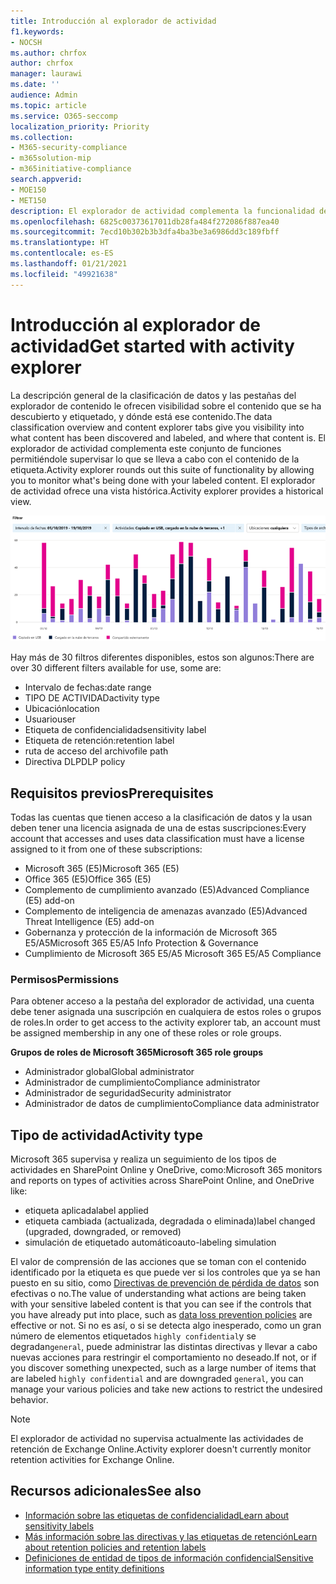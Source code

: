 ```yaml
---
title: Introducción al explorador de actividad
f1.keywords:
- NOCSH
ms.author: chrfox
author: chrfox
manager: laurawi
ms.date: ''
audience: Admin
ms.topic: article
ms.service: O365-seccomp
localization_priority: Priority
ms.collection:
- M365-security-compliance
- m365solution-mip
- m365initiative-compliance
search.appverid:
- MOE150
- MET150
description: El explorador de actividad complementa la funcionalidad de la característica de clasificación de datos permitiéndole ver y filtrar las acciones que los usuarios están realizando en el contenido etiquetado.
ms.openlocfilehash: 6825c00373617011db28fa484f272086f887ea40
ms.sourcegitcommit: 7ecd10b302b3b3dfa4ba3be3a6986dd3c189fbff
ms.translationtype: HT
ms.contentlocale: es-ES
ms.lasthandoff: 01/21/2021
ms.locfileid: "49921638"
---
```

# <a name="get-started-with-activity-explorer"></a><span data-ttu-id="a4d52-103">Introducción al explorador de actividad</span><span class="sxs-lookup"><span data-stu-id="a4d52-103">Get started with activity explorer</span></span>

<span data-ttu-id="a4d52-104">La descripción general de la clasificación de datos y las pestañas del explorador de contenido le ofrecen visibilidad sobre el contenido que se ha descubierto y etiquetado, y dónde está ese contenido.</span><span class="sxs-lookup"><span data-stu-id="a4d52-104">The data classification overview and content explorer tabs give you visibility into what content has been discovered and labeled, and where that content is.</span></span> <span data-ttu-id="a4d52-105">El explorador de actividad complementa este conjunto de funciones permitiéndole supervisar lo que se lleva a cabo con el contenido de la etiqueta.</span><span class="sxs-lookup"><span data-stu-id="a4d52-105">Activity explorer rounds out this suite of functionality by allowing you to monitor what's being done with your labeled content.</span></span> <span data-ttu-id="a4d52-106">El explorador de actividad ofrece una vista histórica.</span><span class="sxs-lookup"><span data-stu-id="a4d52-106">Activity explorer provides a historical view.</span></span>

![Marcador de posición captura de pantalla información general explorador de actividad](../media/data-classification-activity-explorer-1.png)

<span data-ttu-id="a4d52-108">Hay más de 30 filtros diferentes disponibles, estos son algunos:</span><span class="sxs-lookup"><span data-stu-id="a4d52-108">There are over 30 different filters available for use, some are:</span></span>

- <span data-ttu-id="a4d52-109">Intervalo de fechas:</span><span class="sxs-lookup"><span data-stu-id="a4d52-109">date range</span></span>
- <span data-ttu-id="a4d52-110">TIPO DE ACTIVIDAD</span><span class="sxs-lookup"><span data-stu-id="a4d52-110">activity type</span></span>
- <span data-ttu-id="a4d52-111">Ubicación</span><span class="sxs-lookup"><span data-stu-id="a4d52-111">location</span></span>
- <span data-ttu-id="a4d52-112">Usuario</span><span class="sxs-lookup"><span data-stu-id="a4d52-112">user</span></span>
- <span data-ttu-id="a4d52-113">Etiqueta de confidencialidad</span><span class="sxs-lookup"><span data-stu-id="a4d52-113">sensitivity label</span></span>
- <span data-ttu-id="a4d52-114">Etiqueta de retención:</span><span class="sxs-lookup"><span data-stu-id="a4d52-114">retention label</span></span>
- <span data-ttu-id="a4d52-115">ruta de acceso del archivo</span><span class="sxs-lookup"><span data-stu-id="a4d52-115">file path</span></span>
- <span data-ttu-id="a4d52-116">Directiva DLP</span><span class="sxs-lookup"><span data-stu-id="a4d52-116">DLP policy</span></span>


## <a name="prerequisites"></a><span data-ttu-id="a4d52-117">Requisitos previos</span><span class="sxs-lookup"><span data-stu-id="a4d52-117">Prerequisites</span></span>

<span data-ttu-id="a4d52-118">Todas las cuentas que tienen acceso a la clasificación de datos y la usan deben tener una licencia asignada de una de estas suscripciones:</span><span class="sxs-lookup"><span data-stu-id="a4d52-118">Every account that accesses and uses data classification must have a license assigned to it from one of these subscriptions:</span></span>

- <span data-ttu-id="a4d52-119">Microsoft 365 (E5)</span><span class="sxs-lookup"><span data-stu-id="a4d52-119">Microsoft 365 (E5)</span></span>
- <span data-ttu-id="a4d52-120">Office 365 (E5)</span><span class="sxs-lookup"><span data-stu-id="a4d52-120">Office 365 (E5)</span></span>
- <span data-ttu-id="a4d52-121">Complemento de cumplimiento avanzado (E5)</span><span class="sxs-lookup"><span data-stu-id="a4d52-121">Advanced Compliance (E5) add-on</span></span>
- <span data-ttu-id="a4d52-122">Complemento de inteligencia de amenazas avanzado (E5)</span><span class="sxs-lookup"><span data-stu-id="a4d52-122">Advanced Threat Intelligence (E5) add-on</span></span>
- <span data-ttu-id="a4d52-123">Gobernanza y protección de la información de Microsoft 365 E5/A5</span><span class="sxs-lookup"><span data-stu-id="a4d52-123">Microsoft 365 E5/A5 Info Protection & Governance</span></span>
- <span data-ttu-id="a4d52-124">Cumplimiento de Microsoft 365 E5/A5 </span><span class="sxs-lookup"><span data-stu-id="a4d52-124">Microsoft 365 E5/A5 Compliance</span></span>

### <a name="permissions"></a><span data-ttu-id="a4d52-125">Permisos</span><span class="sxs-lookup"><span data-stu-id="a4d52-125">Permissions</span></span>

 <span data-ttu-id="a4d52-126">Para obtener acceso a la pestaña del explorador de actividad, una cuenta debe tener asignada una suscripción en cualquiera de estos roles o grupos de roles.</span><span class="sxs-lookup"><span data-stu-id="a4d52-126">In order to get access to the activity explorer tab, an account must be assigned membership in any one of these roles or role groups.</span></span>

<span data-ttu-id="a4d52-127">**Grupos de roles de Microsoft 365**</span><span class="sxs-lookup"><span data-stu-id="a4d52-127">**Microsoft 365 role groups**</span></span>

- <span data-ttu-id="a4d52-128">Administrador global</span><span class="sxs-lookup"><span data-stu-id="a4d52-128">Global administrator</span></span>
- <span data-ttu-id="a4d52-129">Administrador de cumplimiento</span><span class="sxs-lookup"><span data-stu-id="a4d52-129">Compliance administrator</span></span>
- <span data-ttu-id="a4d52-130">Administrador de seguridad</span><span class="sxs-lookup"><span data-stu-id="a4d52-130">Security administrator</span></span>
- <span data-ttu-id="a4d52-131">Administrador de datos de cumplimiento</span><span class="sxs-lookup"><span data-stu-id="a4d52-131">Compliance data administrator</span></span>

## <a name="activity-type"></a><span data-ttu-id="a4d52-132">Tipo de actividad</span><span class="sxs-lookup"><span data-stu-id="a4d52-132">Activity type</span></span>

<span data-ttu-id="a4d52-133">Microsoft 365 supervisa y realiza un seguimiento de los tipos de actividades en SharePoint Online y OneDrive, como:</span><span class="sxs-lookup"><span data-stu-id="a4d52-133">Microsoft 365 monitors and reports on types of activities across SharePoint Online, and OneDrive like:</span></span>

- <span data-ttu-id="a4d52-134">etiqueta aplicada</span><span class="sxs-lookup"><span data-stu-id="a4d52-134">label applied</span></span>
- <span data-ttu-id="a4d52-135">etiqueta cambiada (actualizada, degradada o eliminada)</span><span class="sxs-lookup"><span data-stu-id="a4d52-135">label changed (upgraded, downgraded, or removed)</span></span>
- <span data-ttu-id="a4d52-136">simulación de etiquetado automático</span><span class="sxs-lookup"><span data-stu-id="a4d52-136">auto-labeling simulation</span></span>

<span data-ttu-id="a4d52-137">El valor de comprensión de las acciones que se toman con el contenido identificado por la etiqueta es que puede ver si los controles que ya se han puesto en su sitio, como [Directivas de prevención de pérdida de datos](data-loss-prevention-policies.md) son efectivas o no.</span><span class="sxs-lookup"><span data-stu-id="a4d52-137">The value of understanding what actions are being taken with your sensitive labeled content is that you can see if the controls that you have already put into place, such as [data loss prevention policies](data-loss-prevention-policies.md) are effective or not.</span></span> <span data-ttu-id="a4d52-138">Si no es así, o si se detecta algo inesperado, como un gran número de elementos etiquetados `highly confidential`y se degradan`general`, puede administrar las distintas directivas y llevar a cabo nuevas acciones para restringir el comportamiento no deseado.</span><span class="sxs-lookup"><span data-stu-id="a4d52-138">If not, or if you discover something unexpected, such as a large number of items that are labeled `highly confidential` and are downgraded `general`, you can manage your various policies and take new actions to restrict the undesired behavior.</span></span>

> [!NOTE]
> <span data-ttu-id="a4d52-139">El explorador de actividad no supervisa actualmente las actividades de retención de Exchange Online.</span><span class="sxs-lookup"><span data-stu-id="a4d52-139">Activity explorer doesn't currently monitor retention activities for Exchange Online.</span></span>

## <a name="see-also"></a><span data-ttu-id="a4d52-140">Recursos adicionales</span><span class="sxs-lookup"><span data-stu-id="a4d52-140">See also</span></span>
- [<span data-ttu-id="a4d52-141">Información sobre las etiquetas de confidencialidad</span><span class="sxs-lookup"><span data-stu-id="a4d52-141">Learn about sensitivity labels</span></span>](sensitivity-labels.md)
- [<span data-ttu-id="a4d52-142">Más información sobre las directivas y las etiquetas de retención</span><span class="sxs-lookup"><span data-stu-id="a4d52-142">Learn about retention policies and retention labels</span></span>](retention.md)
- [<span data-ttu-id="a4d52-143">Definiciones de entidad de tipos de información confidencial</span><span class="sxs-lookup"><span data-stu-id="a4d52-143">Sensitive information type entity definitions</span></span>](sensitive-information-type-entity-definitions.md)


